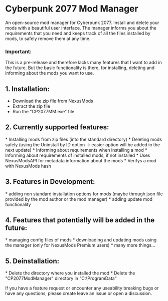 # Cyberpunk 2077 Mod Manager
An open-source mod manager for Cyberpunk 2077. Install and delete your mods with a beautiful user interface. The manager informs you about the requirements that you need and keeps track of all the files installed by mods, to safely remove them at any time.

### Important:
This is a pre-release and therefore lacks many features that I want to add in the future.
But the basic functionality is there, for installing, deleting and informing about the mods you want to use.

## 1. Installation:
*   Download the zip file from NexusMods
*   Extract the zip file
*   Run the "CP2077MM.exe" file


## 2. Currently supported features:
﻿*   Installing mods from zip files (into the standard directory)
﻿*   Deleting mods safely (using the Uninstall by ID option -> easier option will be added in the next update)
﻿* Informing about requirements when installing a mod
﻿* Informing about requirements of installed mods, if not installed
﻿* Uses NexusModsAPI for metadata information about the mods
﻿* Verifys a mod with NexusMods hash

## 3. Features in Development:
﻿* adding non standard installation options for mods (maybe through json file provided by the mod author or the mod manager)
﻿* adding update mod functionality

## 4. Features that potentially will be added in the future:
﻿* managing config files of mods
﻿* downloading and updating mods using the manager (only for NexusMods Premium users)
﻿* many more things...

## 5. Deinstallation:
﻿* Delete the directory where you installed the mod
﻿* Delete the "CP2077ModManager" directory in "C:\ProgramData\"

If you have a feature request or encounter any useability breaking bugs or have any questions, please create leave an issue or open a discussion.
